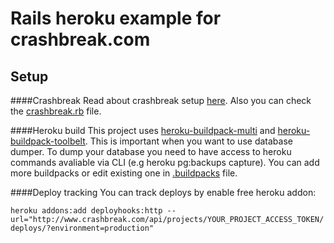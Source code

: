 # Rails heroku example for crashbreak.com

## Setup

####Crashbreak
Read about crashbreak setup [here](https://github.com/crashbreak/crashbreak). Also you can check the [crashbreak.rb](https://github.com/crashbreak/heroku-rails-example/blob/master/config/initializers/crashbreak.rb) file.

####Heroku build
This project uses [heroku-buildpack-multi](https://github.com/ddollar/heroku-buildpack-multi) and [heroku-buildpack-toolbelt](https://github.com/gregburek/heroku-buildpack-toolbelt). This is important when you want to use database dumper. To dump your database you need to have access to heroku commands avaliable via CLI (e.g heroku pg:backups capture). You can add more buildpacks or edit existing one in  [.buildpacks](https://github.com/crashbreak/heroku-rails-example/blob/master/.buildpacks) file.

####Deploy tracking
You can track deploys by enable free heroku addon:

``heroku addons:add deployhooks:http --url="http://www.crashbreak.com/api/projects/YOUR_PROJECT_ACCESS_TOKEN/deploys/?environment=production"``
